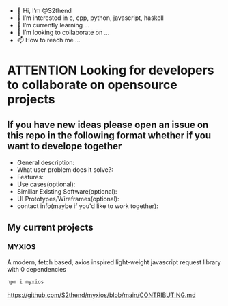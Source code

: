 - 👋 Hi, I’m @S2thend
- 👀 I’m interested in c, cpp, python, javascript, haskell
- 🌱 I’m currently learning ...
- 💞️ I’m looking to collaborate on ...
- 📫 How to reach me ...

# ATTENTION Looking for developers to collaborate on opensource projects
## If you have new ideas please open an issue on this repo in the following format whether if you want to develope together
- General description:
- What user problem does it solve?:
- Features:
- U﻿se cases(optional):
- Similiar Existing Software(optional):
- UI Prototypes/Wireframes(optional):
- contact info(maybe if you'd like to work together):
## My current projects
### MYXIOS
A modern, fetch based, axios inspired light-weight javascript request library with 0 dependencies    
```js
npm i myxios
```
https://github.com/S2thend/myxios/blob/main/CONTRIBUTING.md

<!---
S2thend/S2thend is a ✨ special ✨ repository because its `README.md` (this file) appears on your GitHub profile.
You can click the Preview link to take a look at your changes.
--->
